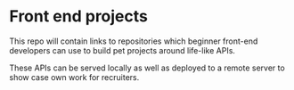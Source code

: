 # Front end projects

This repo will contain links to repositories which beginner front-end developers can use
to build pet projects around life-like APIs.

These APIs can be served locally as well as deployed to a remote server to show case own work
for recruiters.
